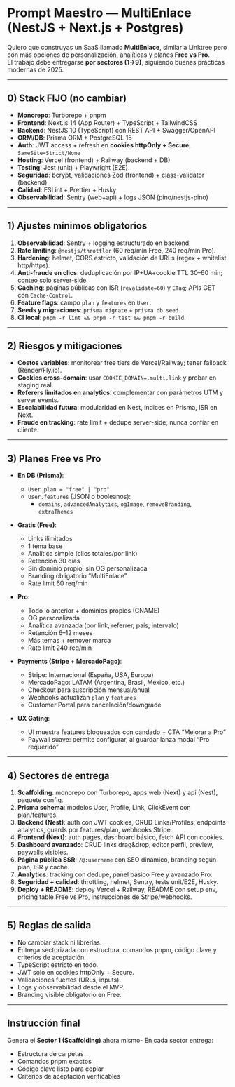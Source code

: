 # Prompt Maestro — MultiEnlace (NestJS + Next.js + Postgres)

Quiero que construyas un SaaS llamado **MultiEnlace**, similar a Linktree pero con más opciones de personalización, analíticas y planes **Free vs Pro**.  
El trabajo debe entregarse **por sectores (1→9)**, siguiendo buenas prácticas modernas de 2025.

---

## 0) Stack FIJO (no cambiar)

- **Monorepo**: Turborepo + pnpm
- **Frontend**: Next.js 14 (App Router) + TypeScript + TailwindCSS
- **Backend**: NestJS 10 (TypeScript) con REST API + Swagger/OpenAPI
- **ORM/DB**: Prisma ORM + PostgreSQL 15
- **Auth**: JWT access + refresh en **cookies httpOnly + Secure**, `SameSite=Strict/None`
- **Hosting**: Vercel (frontend) + Railway (backend + DB)
- **Testing**: Jest (unit) + Playwright (E2E)
- **Seguridad**: bcrypt, validaciones Zod (frontend) + class-validator (backend)
- **Calidad**: ESLint + Prettier + Husky
- **Observabilidad**: Sentry (web+api) + logs JSON (pino/nestjs-pino)

---

## 1) Ajustes mínimos obligatorios

1. **Observabilidad**: Sentry + logging estructurado en backend.
2. **Rate limiting**: `@nestjs/throttler` (60 req/min Free, 240 req/min Pro).
3. **Hardening**: helmet, CORS estricto, validación de URLs (regex + whitelist http/https).
4. **Anti-fraude en clics**: deduplicación por IP+UA+cookie TTL 30–60 min; conteo solo server-side.
5. **Caching**: páginas públicas con ISR (`revalidate=60`) y `ETag`; APIs GET con `Cache-Control`.
6. **Feature flags**: campo `plan` y `features` en `User`.
7. **Seeds y migraciones**: `prisma migrate` + `prisma db seed`.
8. **CI local**: `pnpm -r lint && pnpm -r test && pnpm -r build`.

---

## 2) Riesgos y mitigaciones

- **Costos variables**: monitorear free tiers de Vercel/Railway; tener fallback (Render/Fly.io).
- **Cookies cross-domain**: usar `COOKIE_DOMAIN=.multi.link` y probar en staging real.
- **Referers limitados en analytics**: complementar con parámetros UTM y server events.
- **Escalabilidad futura**: modularidad en Nest, índices en Prisma, ISR en Next.
- **Fraude en tracking**: rate limit + dedupe server-side; nunca confiar en cliente.

---

## 3) Planes Free vs Pro

- **En DB (Prisma)**:
  - `User.plan = "free" | "pro"`
  - `User.features` (JSON o booleanos):
    - `domains`, `advancedAnalytics`, `ogImage`, `removeBranding`, `extraThemes`

- **Gratis (Free)**:
  - Links ilimitados
  - 1 tema base
  - Analítica simple (clics totales/por link)
  - Retención 30 días
  - Sin dominio propio, sin OG personalizada
  - Branding obligatorio “MultiEnlace”
  - Rate limit 60 req/min

- **Pro**:
  - Todo lo anterior + dominios propios (CNAME)
  - OG personalizada
  - Analítica avanzada (por link, referrer, país, intervalo)
  - Retención 6–12 meses
  - Más temas + remover marca
  - Rate limit 240 req/min

- **Payments (Stripe + MercadoPago)**:
  - Stripe: Internacional (España, USA, Europa)
  - MercadoPago: LATAM (Argentina, Brasil, México, etc.)
  - Checkout para suscripción mensual/anual
  - Webhooks actualizan `plan` y `features`
  - Customer Portal para cancelación/downgrade

- **UX Gating**:
  - UI muestra features bloqueados con candado + CTA “Mejorar a Pro”
  - Paywall suave: permite configurar, al guardar lanza modal “Pro requerido”

---

## 4) Sectores de entrega

1. **Scaffolding**: monorepo con Turborepo, apps web (Next) y api (Nest), paquete config.
2. **Prisma schema**: modelos User, Profile, Link, ClickEvent con plan/features.
3. **Backend (Nest)**: auth con JWT cookies, CRUD Links/Profiles, endpoints analytics, guards por features/plan, webhooks Stripe.
4. **Frontend (Next)**: auth pages, dashboard básico, fetch API con cookies.
5. **Dashboard avanzado**: CRUD links drag&drop, editor perfil, preview, paywalls visibles.
6. **Página pública SSR**: `/@:username` con SEO dinámico, branding según plan, ISR y caché.
7. **Analytics**: tracking con dedupe, panel básico Free y avanzado Pro.
8. **Seguridad + calidad**: throttling, helmet, Sentry, tests unit/E2E, Husky.
9. **Deploy + README**: deploy Vercel + Railway, README con setup env, pricing table Free vs Pro, instrucciones de Stripe/webhooks.

---

## 5) Reglas de salida

- No cambiar stack ni librerías.
- Entrega sectorizada con estructura, comandos pnpm, código clave y criterios de aceptación.
- TypeScript estricto en todo.
- JWT solo en cookies httpOnly + Secure.
- Validaciones fuertes (URLs, inputs).
- Logs y observabilidad desde el MVP.
- Branding visible obligatorio en Free.

---

## Instrucción final

Genera el **Sector 1 (Scaffolding)** ahora mismo-
En cada sector entrega:

- Estructura de carpetas
- Comandos pnpm exactos
- Código clave listo para copiar
- Criterios de aceptación verificables
